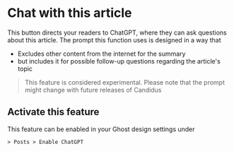 # Chat with this article

This button directs your readers to ChatGPT, where they can ask questions about this article. The prompt this function uses is designed in a way that

- Excludes other content from the internet for the summary
- but includes it for possible follow-up questions regarding the article's topic

> This feature is considered experimental. Please note that the prompt might change with future releases of Candidus

## Activate this feature

This feature can be enabled in your Ghost design settings under

<ClientOnly> <SiteOutput path="ghost/#/settings/design" /></ClientOnly>  `> Posts > Enable ChatGPT`